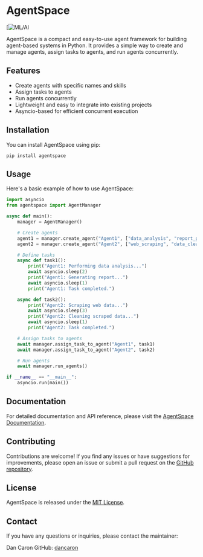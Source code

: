 # AgentSpace

[![ML/AI](https://img.shields.io/badge/ml-ai-blue)

AgentSpace is a compact and easy-to-use agent framework for building agent-based systems in Python. It provides a simple way to create and manage agents, assign tasks to agents, and run agents concurrently.

## Features

- Create agents with specific names and skills
- Assign tasks to agents
- Run agents concurrently
- Lightweight and easy to integrate into existing projects
- Asyncio-based for efficient concurrent execution

## Installation

You can install AgentSpace using pip:

```
pip install agentspace
```

## Usage

Here's a basic example of how to use AgentSpace:

```python
import asyncio
from agentspace import AgentManager

async def main():
    manager = AgentManager()

    # Create agents
    agent1 = manager.create_agent("Agent1", ["data_analysis", "report_generation"])
    agent2 = manager.create_agent("Agent2", ["web_scraping", "data_cleaning"])

    # Define tasks
    async def task1():
        print("Agent1: Performing data analysis...")
        await asyncio.sleep(2)
        print("Agent1: Generating report...")
        await asyncio.sleep(1)
        print("Agent1: Task completed.")

    async def task2():
        print("Agent2: Scraping web data...")
        await asyncio.sleep(3)
        print("Agent2: Cleaning scraped data...")
        await asyncio.sleep(1)
        print("Agent2: Task completed.")

    # Assign tasks to agents
    await manager.assign_task_to_agent("Agent1", task1)
    await manager.assign_task_to_agent("Agent2", task2)

    # Run agents
    await manager.run_agents()

if __name__ == "__main__":
    asyncio.run(main())
```

## Documentation

For detailed documentation and API reference, please visit the [AgentSpace Documentation](https://github.com/dancaron/agentspace/wiki).

## Contributing

Contributions are welcome! If you find any issues or have suggestions for improvements, please open an issue or submit a pull request on the [GitHub repository](https://github.com/yourusername/agentspace).

## License

AgentSpace is released under the [MIT License](https://github.com/dancaron/agentspace/blob/main/LICENSE).

## Contact

If you have any questions or inquiries, please contact the maintainer:

Dan Caron
GitHub: [dancaron](https://github.com/dancaron)
